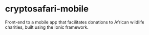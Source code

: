 # cryptosafari-mobile
Front-end to a mobile app that facilitates donations to African wildlife charities, built using the Ionic framework.

